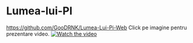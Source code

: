 # Lumea-lui-PI
https://github.com/GooDRNK/Lumea-Lui-Pi-Web
Click pe imagine pentru prezentare video.
[![Watch the video](https://i.imgur.com/9JiMnT1.png)](https://www.youtube.com/watch?v=EQAijy8FNx8)
